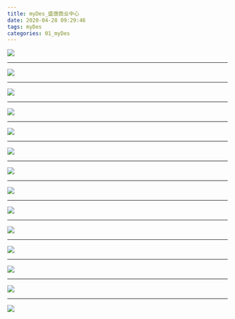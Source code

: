 ```yaml
---
title: myDes_盛唐商业中心
date: 2020-04-28 09:29:46
tags: myDes
categories: 01_myDes
---
```




![](./shengTang_001.jpg)

<!--more-->

***

![](./shengTang_002.jpg)

***

![](./shengTang_003.jpg)

***

![](./shengTang_004.jpg)

***

![](./shengTang_005.jpg)

***

![](./shengTang_006.jpg)

***

![](./shengTang_007.jpg)

***

![](./shengTang_008.jpg)

***

![](./shengTang_009.jpg)

***

![](./shengTang_010.jpg)

***

![](./shengTang_011.jpg)

***

![](./shengTang_012.jpg)

***

![](./shengTang_013.jpg)

***

![](./shengTang_014.jpg)

